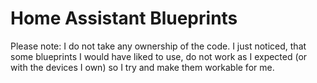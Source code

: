 # Home Assistant Blueprints

Please note: I do not take any ownership of the code. I just noticed, that some blueprints I would have liked to use, do not work as I expected (or with the devices I own) so I try and make them workable for me.
